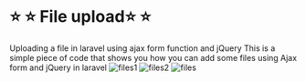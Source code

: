 # ⭐️ ⭐️ File upload⭐️ ⭐️
Uploading a file in laravel using ajax form function and jQuery 
This is a simple piece of code that shows you how you can add some files using Ajax form and jQuery in laravel
![files1](https://github.com/zakidjellouli47/File-upload/assets/69325676/529ebb54-0de8-498d-accc-3020688be0d2)
![files2](https://github.com/zakidjellouli47/File-upload/assets/69325676/a1f289ae-fde6-41c5-881b-015efbf29d08)
![files](https://github.com/zakidjellouli47/File-upload/assets/69325676/10ba0723-11d2-4f30-8e85-df069811004f)
